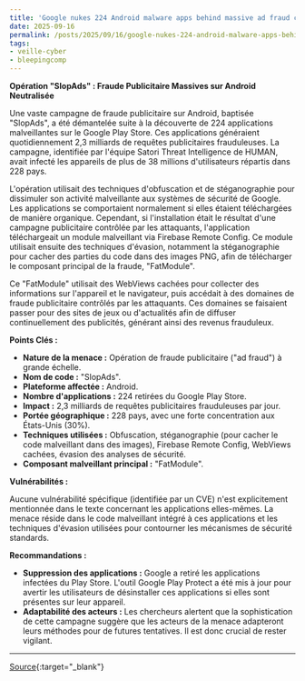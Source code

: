 ```yaml
---
title: 'Google nukes 224 Android malware apps behind massive ad fraud campaign'
date: 2025-09-16
permalink: /posts/2025/09/16/google-nukes-224-android-malware-apps-behind-massive-ad-fraud-campaign/
tags:
- veille-cyber
- bleepingcomp
---
```

**Opération "SlopAds" : Fraude Publicitaire Massives sur Android Neutralisée**

Une vaste campagne de fraude publicitaire sur Android, baptisée "SlopAds", a été démantelée suite à la découverte de 224 applications malveillantes sur le Google Play Store. Ces applications généraient quotidiennement 2,3 milliards de requêtes publicitaires frauduleuses. La campagne, identifiée par l'équipe Satori Threat Intelligence de HUMAN, avait infecté les appareils de plus de 38 millions d'utilisateurs répartis dans 228 pays.

L'opération utilisait des techniques d'obfuscation et de stéganographie pour dissimuler son activité malveillante aux systèmes de sécurité de Google. Les applications se comportaient normalement si elles étaient téléchargées de manière organique. Cependant, si l'installation était le résultat d'une campagne publicitaire contrôlée par les attaquants, l'application téléchargeait un module malveillant via Firebase Remote Config. Ce module utilisait ensuite des techniques d'évasion, notamment la stéganographie pour cacher des parties du code dans des images PNG, afin de télécharger le composant principal de la fraude, "FatModule".

Ce "FatModule" utilisait des WebViews cachées pour collecter des informations sur l'appareil et le navigateur, puis accédait à des domaines de fraude publicitaire contrôlés par les attaquants. Ces domaines se faisaient passer pour des sites de jeux ou d'actualités afin de diffuser continuellement des publicités, générant ainsi des revenus frauduleux.

**Points Clés :**

*   **Nature de la menace :** Opération de fraude publicitaire ("ad fraud") à grande échelle.
*   **Nom de code :** "SlopAds".
*   **Plateforme affectée :** Android.
*   **Nombre d'applications :** 224 retirées du Google Play Store.
*   **Impact :** 2,3 milliards de requêtes publicitaires frauduleuses par jour.
*   **Portée géographique :** 228 pays, avec une forte concentration aux États-Unis (30%).
*   **Techniques utilisées :** Obfuscation, stéganographie (pour cacher le code malveillant dans des images), Firebase Remote Config, WebViews cachées, évasion des analyses de sécurité.
*   **Composant malveillant principal :** "FatModule".

**Vulnérabilités :**

Aucune vulnérabilité spécifique (identifiée par un CVE) n'est explicitement mentionnée dans le texte concernant les applications elles-mêmes. La menace réside dans le code malveillant intégré à ces applications et les techniques d'évasion utilisées pour contourner les mécanismes de sécurité standards.

**Recommandations :**

*   **Suppression des applications :** Google a retiré les applications infectées du Play Store. L'outil Google Play Protect a été mis à jour pour avertir les utilisateurs de désinstaller ces applications si elles sont présentes sur leur appareil.
*   **Adaptabilité des acteurs :** Les chercheurs alertent que la sophistication de cette campagne suggère que les acteurs de la menace adapteront leurs méthodes pour de futures tentatives. Il est donc crucial de rester vigilant.

---
[Source](https://www.bleepingcomputer.com/news/security/google-nukes-224-android-malware-apps-behind-massive-ad-fraud-campaign/){:target="_blank"}
